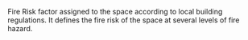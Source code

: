 Fire Risk factor assigned to the space according to local building regulations. It defines the fire risk of the space at several levels of fire hazard.